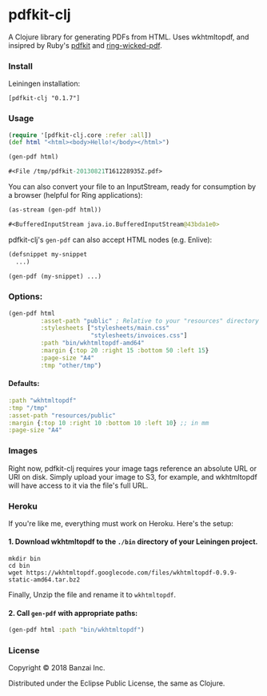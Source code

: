 # pdfkit-clj

A Clojure library for generating PDFs from HTML. Uses wkhtmltopdf, and insipred by Ruby's [pdfkit](https://github.com/pdfkit/pdfkit) and [ring-wicked-pdf](https://github.com/gberenfield/ring-wicked-pdf).

### Install

Leiningen installation:

```
[pdfkit-clj "0.1.7"]
```

### Usage

```clojure
(require '[pdfkit-clj.core :refer :all])
(def html "<html><body>Hello!</body></html>")

(gen-pdf html)

#<File /tmp/pdfkit-20130821T161228935Z.pdf>
```

You can also convert your file to an InputStream, ready for consumption by a browser (helpful for Ring applications):

```clojure
(as-stream (gen-pdf html))

#<BufferedInputStream java.io.BufferedInputStream@43bda1e0>
```

pdfkit-clj's `gen-pdf` can also accept HTML nodes (e.g. Enlive):

```clojure
(defsnippet my-snippet
  ...)

(gen-pdf (my-snippet) ...)
```

### Options:

```clojure
(gen-pdf html
         :asset-path "public" ; Relative to your "resources" directory
         :stylesheets ["stylesheets/main.css"
                       "stylesheets/invoices.css"]
         :path "bin/wkhtmltopdf-amd64"
         :margin {:top 20 :right 15 :bottom 50 :left 15}
         :page-size "A4"
         :tmp "other/tmp")
```

#### Defaults:

```clojure
:path "wkhtmltopdf"
:tmp "/tmp"
:asset-path "resources/public"
:margin {:top 10 :right 10 :bottom 10 :left 10} ;; in mm
:page-size "A4"
```

### Images

Right now, pdfkit-clj requires your image tags reference an absolute URL or URI on disk. Simply upload your image to S3, for example, and wkhtmltopdf will have access to it via the file's full URL.

### Heroku

If you're like me, everything must work on Heroku. Here's the setup:

#### 1. Download wkhtmltopdf to the `./bin` directory of your Leiningen project.

```
mkdir bin
cd bin
wget https://wkhtmltopdf.googlecode.com/files/wkhtmltopdf-0.9.9-static-amd64.tar.bz2
```

Finally, Unzip the file and rename it to `wkhtmltopdf`.

#### 2. Call `gen-pdf` with appropriate paths:

```clojure
(gen-pdf html :path "bin/wkhtmltopdf")
```

### License

Copyright © 2018 Banzai Inc.

Distributed under the Eclipse Public License, the same as Clojure.
